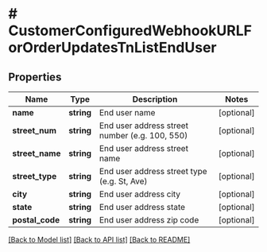 # # CustomerConfiguredWebhookURLForOrderUpdatesTnListEndUser

## Properties

Name | Type | Description | Notes
------------ | ------------- | ------------- | -------------
**name** | **string** | End user name | [optional]
**street_num** | **string** | End user address street number (e.g. 100, 550) | [optional]
**street_name** | **string** | End user address street name | [optional]
**street_type** | **string** | End user address street type (e.g. St, Ave) | [optional]
**city** | **string** | End user address city | [optional]
**state** | **string** | End user address state | [optional]
**postal_code** | **string** | End user address zip code | [optional]

[[Back to Model list]](../../README.md#models) [[Back to API list]](../../README.md#endpoints) [[Back to README]](../../README.md)

